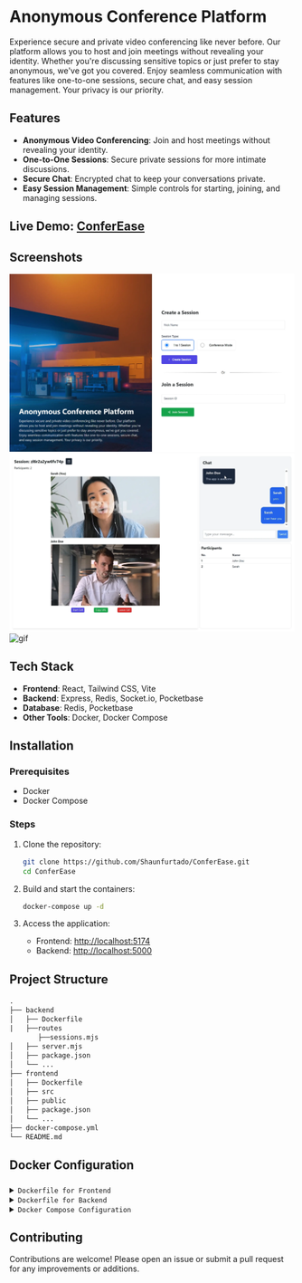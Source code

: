# Anonymous Conference Platform

Experience secure and private video conferencing like never before. Our platform allows you to host and join meetings without revealing your identity. Whether you're discussing sensitive topics or just prefer to stay anonymous, we've got you covered. Enjoy seamless communication with features like one-to-one sessions, secure chat, and easy session management. Your privacy is our priority.

## Features

- **Anonymous Video Conferencing**: Join and host meetings without revealing your identity.
- **One-to-One Sessions**: Secure private sessions for more intimate discussions.
- **Secure Chat**: Encrypted chat to keep your conversations private.
- **Easy Session Management**: Simple controls for starting, joining, and managing sessions.

## Live Demo: [ConferEase](https://conferease.vercel.app/)
## Screenshots

![img](./Screenshots/scr1.webp)
![img](./Screenshots/scr2.webp)
![gif](./Screenshots/scr3.gif)

## Tech Stack

- **Frontend**: React, Tailwind CSS, Vite
- **Backend**: Express, Redis, Socket.io, Pocketbase
- **Database**: Redis, Pocketbase
- **Other Tools**: Docker, Docker Compose

## Installation

### Prerequisites

- Docker
- Docker Compose

### Steps

1. Clone the repository:
    ```sh
    git clone https://github.com/Shaunfurtado/ConferEase.git
    cd ConferEase
    ```

2. Build and start the containers:
    ```sh
    docker-compose up -d
    ```

3. Access the application:
    - Frontend: [http://localhost:5174](http://localhost:5174)
    - Backend: [http://localhost:5000](http://localhost:5000)

## Project Structure

```
.
├── backend
│   ├── Dockerfile
|   ├──routes
       ├──sessions.mjs
│   ├── server.mjs
│   ├── package.json
│   └── ...
├── frontend
│   ├── Dockerfile
│   ├── src
│   ├── public
│   ├── package.json
│   └── ...
├── docker-compose.yml
└── README.md
```

## Docker Configuration

### 

<details>
<summary><code>Dockerfile for Frontend</code></summary>

```Dockerfile
# Use the official Node.js 18 image
FROM node:18

# Set the working directory
WORKDIR /app

# Copy package.json and package-lock.json
COPY package*.json ./

# Install dependencies
RUN npm install

# Copy the rest of the application
COPY . .

# Expose the port used by Vite
EXPOSE 5174

# Start the Vite development server
CMD ["npm", "run", "dev"]
```
</details>

<details>
<summary><code>Dockerfile for Backend</code></summary>


```Dockerfile
# Use the official Node.js 18 image
FROM node:18

# Set the working directory
WORKDIR /app

# Copy package.json and package-lock.json
COPY package*.json ./

# Install dependencies
RUN npm install

# Copy the rest of the application
COPY . .

# Expose the port used by the backend
EXPOSE 5000

# Run the backend server
CMD ["node", "--experimental-modules", "server.mjs"]
```
</details>

<details>
<summary><code>Docker Compose Configuration</code></summary>

```yaml
version: '3.8'

services:
  frontend:
    build:
      context: ./frontend
      dockerfile: Dockerfile
    volumes:
      - ./frontend:/app
      - /app/node_modules
    ports:
      - "5174:5174"
    environment:
      - CHOKIDAR_USEPOLLING=true
    depends_on:
      - backend

  backend:
    build:
      context: ./backend
      dockerfile: Dockerfile
    volumes:
      - ./backend:/app
      - /app/node_modules
    ports:
      - "5000:5000"
    environment:
      - REDIS_HOST=redis
      - REDIS_PORT=6379
    depends_on:
      - redis

  redis:
    image: redis:latest
    ports:
      - "6379:6379"
    volumes:
      - redis-data:/data

volumes:
  redis-data:
```
</details>

## Contributing

Contributions are welcome! Please open an issue or submit a pull request for any improvements or additions.
